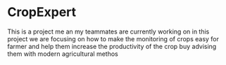 # CropExpert
This is a project me an my teammates are currently working on in this project we are focusing  on how to make the monitoring of crops easy for farmer and help them increase the productivity of the crop buy advising them  with modern agricultural methos
